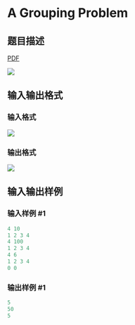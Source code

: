 # A Grouping Problem

## 题目描述

[problemUrl]: https://uva.onlinejudge.org/index.php?option=com_onlinejudge&Itemid=8&category=22&page=show_problem&problem=1967

[PDF](https://uva.onlinejudge.org/external/110/p11026.pdf)

![](https://cdn.luogu.com.cn/upload/vjudge_pic/UVA11026/b9a172fe5aa995f07327392054077b990cd03213.png)

## 输入输出格式

### 输入格式

![](https://cdn.luogu.com.cn/upload/vjudge_pic/UVA11026/1886ac6ad7322c7eee48061d9f89dc108fa5f247.png)

### 输出格式

![](https://cdn.luogu.com.cn/upload/vjudge_pic/UVA11026/1873fcda458d342f788adceb317954315345af9a.png)

## 输入输出样例

### 输入样例 #1

```cpp
4 10
1 2 3 4
4 100
1 2 3 4
4 6
1 2 3 4
0 0
```


### 输出样例 #1

```cpp
5
50
5
```


